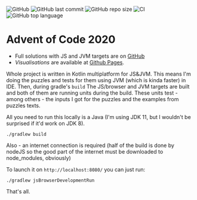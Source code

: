 ![GitHub](https://img.shields.io/github/license/jakubgwozdz/advent-of-code-2020) ![GitHub last commit](https://img.shields.io/github/last-commit/jakubgwozdz/advent-of-code-2020) ![GitHub repo size](https://img.shields.io/github/repo-size/jakubgwozdz/advent-of-code-2020) ![CI](https://github.com/jakubgwozdz/advent-of-code-2020/workflows/CI/badge.svg) ![GitHub top language](https://img.shields.io/github/languages/top/jakubgwozdz/advent-of-code-2020)

# Advent of Code 2020

* Full solutions with JS and JVM targets are on [GitHub](https://github.com/jakubgwozdz/advent-of-code-2020)
* *Visualisations* are available at [Github Pages](https://jakubgwozdz.github.io/advent-of-code-2020).

Whole project is written in Kotlin multiplatform for JS&JVM. 
This means I'm doing the puzzles and tests for them using JVM (which is kinda faster) in IDE. Then, during gradle's `build`
The JS/browser and JVM targets are built and both of them are running units during the build. These units test - among others -
the inputs I got for the puzzles and the examples from puzzles texts.

All you need to run this locally is a Java (I'm using JDK 11, but I wouldn't be surprised if it'd work on JDK 8).

```shell
./gradlew build
```

Also - an internet connection is required (half of the build is done by nodeJS so the good part of the internet must be downloaded to node_modules, obviously)

To launch it on `http://localhost:8080/` you can just run:

```shell
./gradlew jsBrowserDevelopmentRun
```

That's all.
